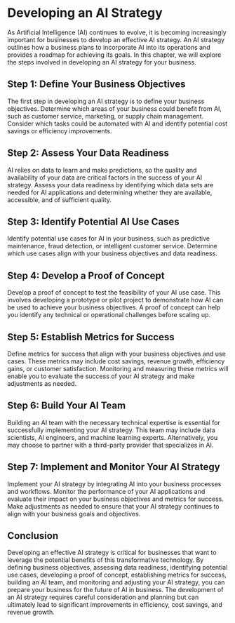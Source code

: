 Developing an AI Strategy
================================================================================

As Artificial Intelligence (AI) continues to evolve, it is becoming increasingly important for businesses to develop an effective AI strategy. An AI strategy outlines how a business plans to incorporate AI into its operations and provides a roadmap for achieving its goals. In this chapter, we will explore the steps involved in developing an AI strategy for your business.

Step 1: Define Your Business Objectives
---------------------------------------

The first step in developing an AI strategy is to define your business objectives. Determine which areas of your business could benefit from AI, such as customer service, marketing, or supply chain management. Consider which tasks could be automated with AI and identify potential cost savings or efficiency improvements.

Step 2: Assess Your Data Readiness
----------------------------------

AI relies on data to learn and make predictions, so the quality and availability of your data are critical factors in the success of your AI strategy. Assess your data readiness by identifying which data sets are needed for AI applications and determining whether they are available, accessible, and of sufficient quality.

Step 3: Identify Potential AI Use Cases
---------------------------------------

Identify potential use cases for AI in your business, such as predictive maintenance, fraud detection, or intelligent customer service. Determine which use cases align with your business objectives and data readiness.

Step 4: Develop a Proof of Concept
----------------------------------

Develop a proof of concept to test the feasibility of your AI use case. This involves developing a prototype or pilot project to demonstrate how AI can be used to achieve your business objectives. A proof of concept can help you identify any technical or operational challenges before scaling up.

Step 5: Establish Metrics for Success
-------------------------------------

Define metrics for success that align with your business objectives and use cases. These metrics may include cost savings, revenue growth, efficiency gains, or customer satisfaction. Monitoring and measuring these metrics will enable you to evaluate the success of your AI strategy and make adjustments as needed.

Step 6: Build Your AI Team
--------------------------

Building an AI team with the necessary technical expertise is essential for successfully implementing your AI strategy. This team may include data scientists, AI engineers, and machine learning experts. Alternatively, you may choose to partner with a third-party provider that specializes in AI.

Step 7: Implement and Monitor Your AI Strategy
----------------------------------------------

Implement your AI strategy by integrating AI into your business processes and workflows. Monitor the performance of your AI applications and evaluate their impact on your business objectives and metrics for success. Make adjustments as needed to ensure that your AI strategy continues to align with your business goals and objectives.

Conclusion
----------

Developing an effective AI strategy is critical for businesses that want to leverage the potential benefits of this transformative technology. By defining business objectives, assessing data readiness, identifying potential use cases, developing a proof of concept, establishing metrics for success, building an AI team, and monitoring and adjusting your AI strategy, you can prepare your business for the future of AI in business. The development of an AI strategy requires careful consideration and planning but can ultimately lead to significant improvements in efficiency, cost savings, and revenue growth.
